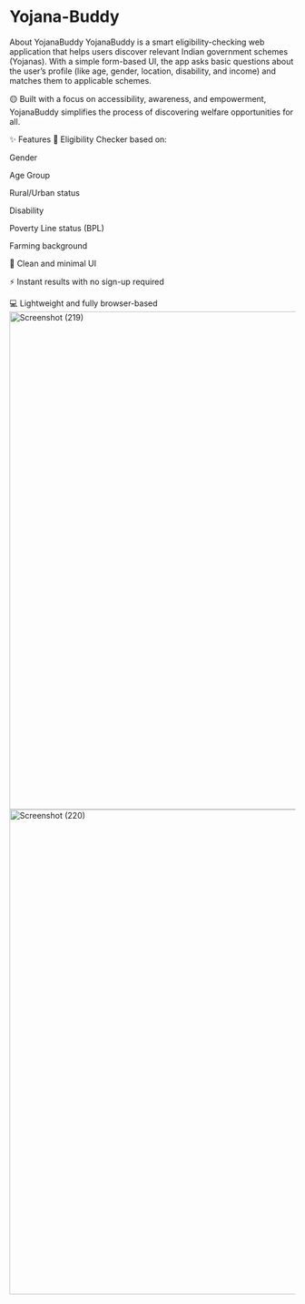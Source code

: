 # Yojana-Buddy
About YojanaBuddy
YojanaBuddy is a smart eligibility-checking web application that helps users discover relevant Indian government schemes (Yojanas). With a simple form-based UI, the app asks basic questions about the user’s profile (like age, gender, location, disability, and income) and matches them to applicable schemes.

🟡 Built with a focus on accessibility, awareness, and empowerment, YojanaBuddy simplifies the process of discovering welfare opportunities for all.

✨ Features
🧠 Eligibility Checker based on:

Gender

Age Group

Rural/Urban status

Disability

Poverty Line status (BPL)

Farming background

📄 Clean and minimal UI

⚡ Instant results with no sign-up required

💻 Lightweight and fully browser-based
<img width="1822" height="875" alt="Screenshot (219)" src="https://github.com/user-attachments/assets/1323c8d5-d8e9-4f9b-8cde-1e054e24a940" />
<img width="1747" height="852" alt="Screenshot (220)" src="https://github.com/user-attachments/assets/555c72ac-a6ab-4d71-a318-28fc6ac9329c" />


